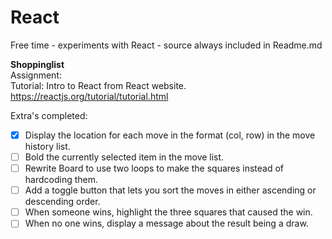 # React
Free time - experiments with React - source always included in Readme.md

**Shoppinglist**<br/>
Assignment:<br/>
Tutorial: Intro to React from React website.
https://reactjs.org/tutorial/tutorial.html

Extra's completed:

- [x] Display the location for each move in the format (col, row) in the move history list.
- [ ] Bold the currently selected item in the move list.
- [ ] Rewrite Board to use two loops to make the squares instead of hardcoding them.
- [ ] Add a toggle button that lets you sort the moves in either ascending or descending order.
- [ ] When someone wins, highlight the three squares that caused the win.
- [ ] When no one wins, display a message about the result being a draw.
